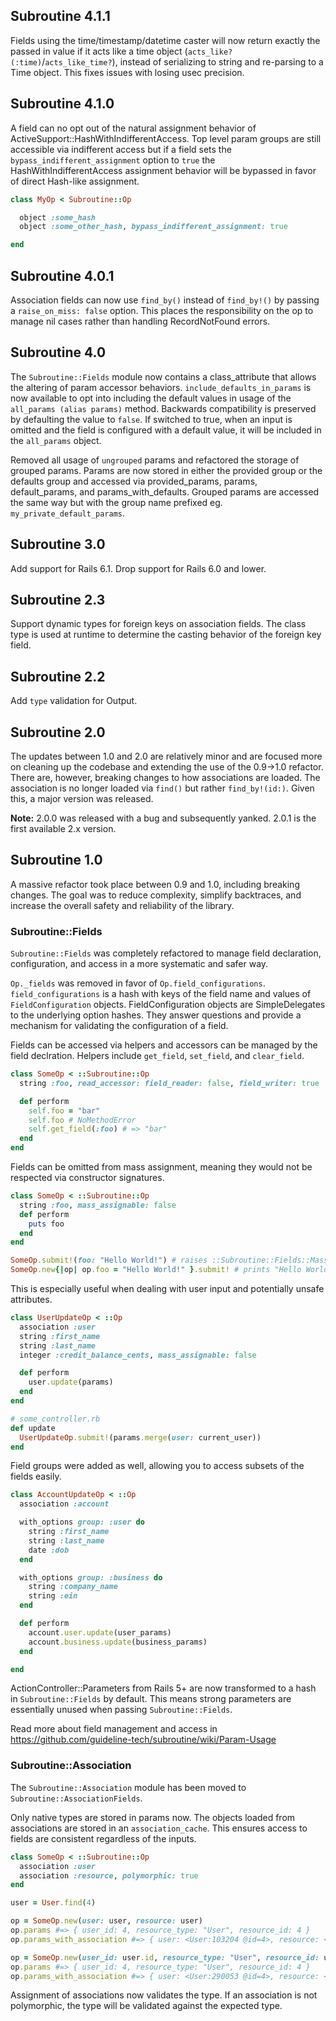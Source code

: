 ## Subroutine 4.1.1

Fields using the time/timestamp/datetime caster will now return exactly the passed in value
if it acts like a time object (`acts_like?(:time)`/`acts_like_time?`), instead of serializing
to string and re-parsing to a Time object. This fixes issues with losing usec precision.

## Subroutine 4.1.0

A field can no opt out of the natural assignment behavior of ActiveSupport::HashWithIndifferentAccess. Top level param groups are still accessible via indifferent access but if a field sets the `bypass_indifferent_assignment` option to `true` the HashWithIndifferentAccess assignment behavior will be bypassed in favor of direct Hash-like assignment.

```ruby
class MyOp < Subroutine::Op

  object :some_hash
  object :some_other_hash, bypass_indifferent_assignment: true

end
```

## Subroutine 4.0.1

Association fields can now use `find_by()` instead of `find_by!()` by passing a `raise_on_miss: false` option. This places the responsibility on the op to manage nil cases rather than handling RecordNotFound errors.

## Subroutine 4.0

The `Subroutine::Fields` module now contains a class_attribute that allows the altering of param accessor behaviors. `include_defaults_in_params` is now available to opt into including the default values in usage of the `all_params (alias params)` method. Backwards compatibility is preserved by defaulting the value to `false`. If switched to true, when an input is omitted and the field is configured with a default value, it will be included in the `all_params` object.

Removed all usage of `ungrouped` params and refactored the storage of grouped params. Params are now stored in either the provided group or the defaults group and accessed via provided_params, params, default_params, and params_with_defaults. Grouped params are accessed the same way but with the group name prefixed eg. `my_private_default_params`.

## Subroutine 3.0

Add support for Rails 6.1. Drop support for Rails 6.0 and lower.

## Subroutine 2.3

Support dynamic types for foreign keys on association fields. The class type is used at runtime to determine the casting behavior of the foreign key field.

## Subroutine 2.2

Add `type` validation for Output.

## Subroutine 2.0

The updates between 1.0 and 2.0 are relatively minor and are focused more on cleaning up the codebase and extending the use of the 0.9->1.0 refactor. There are, however, breaking changes to how associations are loaded. The association is no longer loaded via `find()` but rather `find_by!(id:)`. Given this, a major version was released.

**Note:** 2.0.0 was released with a bug and subsequently yanked. 2.0.1 is the first available 2.x version.

## Subroutine 1.0

A massive refactor took place between 0.9 and 1.0, including breaking changes. The goal was to reduce complexity, simplify backtraces, and increase the overall safety and reliability of the library.

### Subroutine::Fields

`Subroutine::Fields` was completely refactored to manage field declaration, configuration, and access in a more systematic and safer way.

`Op._fields` was removed in favor of `Op.field_configurations`. `field_configurations` is a hash with keys of the field name and values of `FieldConfiguration` objects. FieldConfiguration objects are SimpleDelegates to the underlying option hashes. They answer questions and provide a mechanism for validating the configuration of a field.

Fields can be accessed via helpers and accessors can be managed by the field declration. Helpers include `get_field`, `set_field`, and `clear_field`.

```ruby
class SomeOp < ::Subroutine::Op
  string :foo, read_accessor: field_reader: false, field_writer: true

  def perform
    self.foo = "bar"
    self.foo # NoMethodError
    self.get_field(:foo) # => "bar"
  end
end
```

Fields can be omitted from mass assignment, meaning they would not be respected via constructor signatures.

```ruby
class SomeOp < ::Subroutine::Op
  string :foo, mass_assignable: false
  def perform
    puts foo
  end
end

SomeOp.submit!(foo: "Hello World!") # raises ::Subroutine::Fields::MassAssignmentError
SomeOp.new{|op| op.foo = "Hello World!" }.submit! # prints "Hello World!"
```

This is especially useful when dealing with user input and potentially unsafe attributes.

```ruby
class UserUpdateOp < ::Op
  association :user
  string :first_name
  string :last_name
  integer :credit_balance_cents, mass_assignable: false

  def perform
    user.update(params)
  end
end

# some_controller.rb
def update
  UserUpdateOp.submit!(params.merge(user: current_user))
end
```

Field groups were added as well, allowing you to access subsets of the fields easily.

```ruby
class AccountUpdateOp < ::Op
  association :account

  with_options group: :user do
    string :first_name
    string :last_name
    date :dob
  end

  with_options group: :business do
    string :company_name
    string :ein
  end

  def perform
    account.user.update(user_params)
    account.business.update(business_params)
  end

end
```

ActionController::Parameters from Rails 5+ are now transformed to a hash in `Subroutine::Fields` by default. This means strong parameters are essentially unused when passing `Subroutine::Fields`.

Read more about field management and access in https://github.com/guideline-tech/subroutine/wiki/Param-Usage

### Subroutine::Association

The `Subroutine::Association` module has been moved to `Subroutine::AssociationFields`.

Only native types are stored in params now. The objects loaded from associations are stored in an `association_cache`. This ensures access to fields are consistent regardless of the inputs.

```ruby
class SomeOp < ::Subroutine::Op
  association :user
  association :resource, polymorphic: true
end

user = User.find(4)

op = SomeOp.new(user: user, resource: user)
op.params #=> { user_id: 4, resource_type: "User", resource_id: 4 }
op.params_with_association #=> { user: <User:103204 @id=4>, resource: <User:103204 @id=4> }

op = SomeOp.new(user_id: user.id, resource_type: "User", resource_id: user.id)
op.params #=> { user_id: 4, resource_type: "User", resource_id: 4 }
op.params_with_association #=> { user: <User:290053 @id=4>, resource: <User:29042 @id=4> }
```

Assignment of associations now validates the type. If an association is not polymorphic, the type will be validated against the expected type.
